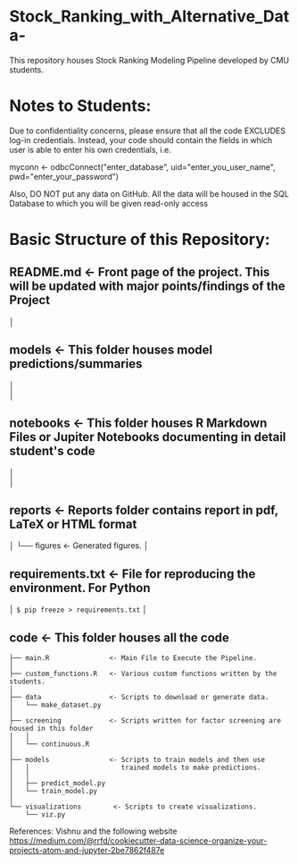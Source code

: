 # Stock_Ranking_with_Alternative_Data-
This repository houses Stock Ranking Modeling Pipeline developed by CMU students.

# Notes to Students:

Due to confidentiality concerns, please ensure that all the code EXCLUDES log-in credentials. Instead, your code should contain the fields in which user is able to enter his own credentials, i.e.

myconn <- odbcConnect("enter_database", uid="enter_you_user_name", pwd="enter_your_password")

Also, DO NOT put any data on GitHub. All the data will be housed in the SQL Database to which you will be given read-only  access

 
# Basic Structure of this Repository:

## README.md                <- Front page of the project. This will be updated with major points/findings of the Project
│
## models                   <- This folder houses model predictions/summaries 
│                        
│
## notebooks                <- This folder houses R Markdown Files or Jupiter Notebooks documenting in detail student's code
│                         
│
## reports                  <- Reports folder contains report in pdf, LaTeX or HTML format
│   └── figures              <- Generated figures.
│
## requirements.txt         <- File for reproducing the environment. For Python
│                                `$ pip freeze > requirements.txt`
│
## code                     <- This folder houses all the code
    ├── main.R               <- Main File to Execute the Pipeline. 
    │
    ├── custom_functions.R   <- Various custom functions written by the students.
    │
    ├── data                 <- Scripts to download or generate data.
    │   └── make_dataset.py
    │
    ├── screening            <- Scripts written for factor screening are housed in this folder 
    │   │                
    │   └── continuous.R
    │
    ├── models               <- Scripts to train models and then use
    │   │                       trained models to make predictions.
    │   │                 
    │   ├── predict_model.py
    │   └── train_model.py
    │
    └── visualizations        <- Scripts to create visualizations.            
        └── viz.py
        
 References:
 Vishnu and the following website 
 https://medium.com/@rrfd/cookiecutter-data-science-organize-your-projects-atom-and-jupyter-2be7862f487e
